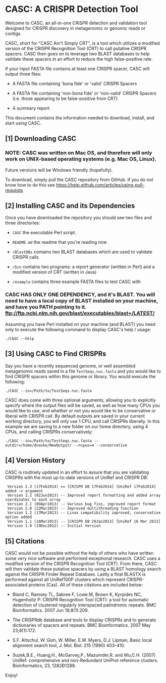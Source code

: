 CASC: A CRISPR Detection Tool
=============================

Welcome to CASC, an all-in-one CRISPR detection and validation
tool designed for CRISPR discovery in metagenomic or genomic reads or contigs.

CASC, short for "CASC Ain't Simply CRT", is a tool which utilizes
a modified version of the CRISPR Recognition Tool (CRT) to call putative
CRISPR spacers. CASC then goes on to leverage two BLAST databases
to help validate these spacers in an effort to reduce the high
false-positive rate.

If your input FASTA file contains at least one CRISPR spacer, CASC will
output three files:

  * A FASTA file containing 'bona fide' or 'valid' CRISPR Spacers
  
  * A FASTA file containing 'non-bona fide' or 'non-valid' CRISPR Spacers (i.e. those appearing to be false-positive from CRT)
  
  * A summary report

This document contains the information needed to download, install,
and start using CASC.

[1] Downloading CASC
--------------------

### NOTE: CASC was written on Mac OS, and therefore will only work on UNIX-based operating systems (e.g. Mac OS, Linux).
Future versions will be Windows friendly (hopefully).

To download, simply pull the CASC repository from GitHub. If you do not
know how to do this see https://help.github.com/articles/using-pull-requests

[2] Installing CASC and its Dependencies
----------------------------------------

Once you have downloaded the repository you should see two files and three directories:

  * `CASC` the executable Perl script.

  * `README.md` the readme that you're reading now

  * `/BlastDBs` contains two BLAST databases which are used to validate CRISPR calls
  
  * `/bin` contains two programs: a report generator (written in Perl) and a modified version of CRT (written in Java)

  * `/example` contains three example FASTA files to test CASC with

### CASC HAS ONLY ONE DEPENDENCY, and it's BLAST. You will need to have a local copy of BLAST installed on your machine, and have you PATH pointing to it. ftp://ftp.ncbi.nlm.nih.gov/blast/executables/blast+/LATEST/

Assuming you have Perl installed on your machine (and BLAST) you need only
to execute the following command to display CASC's help / usage:

    ./CASC --help

[3] Using CASC to Find CRISPRs
------------------------------

Say you have a recently sequenced genome, or well assembled metagenomic reads
saved in a file `TestSeqs.nuc.fasta` and you would like to find CRISPR spacers
within this genome or library. You would execute the following:

    ./CASC --in=/Path/to/TestSeqs.nuc.fasta

CASC does come with three optional arguments, allowing you to explicitly specify
where the output files will be saved, as well as how many CPUs you would like
to use, and whether or not you would like to be conservative or liberal with CRISPR
call. By default outputs are saved in your current working directory, you
will only use 1 CPU, and call CRISPRs liberally. In this example we are saving
to a new folder on our home directory, using 4 CPUs, and calling CRISPRs conservatively:

    ./CASC --in=/Path/to/TestSeqs.nuc.fasta --outdir=/home/dnasko/NewOutput/ --ncpus=4 --conservative

[4] Version History
-------------------

CASC is routinely updated in an effort to assure that you are validating CRISPRs
with the most up-to-date versions of UniRef and CRISPR DB:

     Version 2.3 (17Feb2014) == [CRISPR DB 17Feb2014] [UniRef 17Feb2014] added -v argument
     Version 2.2 (02Jun2013) -- Improved report formatting and added array coordinates to each array
     Version 2.1 (09Apr2013) -- Various bug fixs, improved report format
     Version 2.0 (22Mar2013) -- Improved multithreading function
     Version 1.2 (17Mar2013) -- Linux compatibility improved, conservative option added
     Version 1.1 (16Mar2013) -- [CRISPR DB 29Jan2013] [UniRef 16 Mar 2013]
     Version 1.0 (19Dec2012) -- Initial Version

[5] Citations
-------------

CASC would not be possible without the help of others who have written some
very nice software and performed exceptional research. CASC uses a modified
version of the CRISPR Recognition Tool (CRT). From there, CASC will then
validate these putative spacers by using a BLAST homology search against the
CRISPR Finder Repeat Database. Lastly a final BLASTX is performed against all
UniRef100P clusters which represent CRISPR-associated proteins (Cas). All of
these citations are included below:

  * Bland C, Ramsey TL, Sabree F, Lowe M, Brown K, Kyrpides NC, Hugenholtz P: CRISPR Recognition Tool (CRT): a tool for automatic detection of clustered regularly interspaced palindromic repeats. BMC Bioinformatics. 2007 Jun 18;8(1):209.

  * The CRISPRdb database and tools to display CRISPRs and to generate dictionaries of spacers and repeats. BMC Bioinformatics. 2007 May 23;8(1):172.
  
  * S.F. Altschul, W. Gish, W. Miller, E.W. Myers, D.J. Lipman, Basic local alignment search tool, J. Mol. Biol. 215 (1990) 403–410.
  
  * Suzek,B.E., Huang,H., McGarvey,P., Mazumder,R. and Wu,C.H. (2007) UniRef: comprehensive and non-Redundant UniProt reference clusters. Bioinformatics, 23, 1282Ð1288.

Enjoy!
